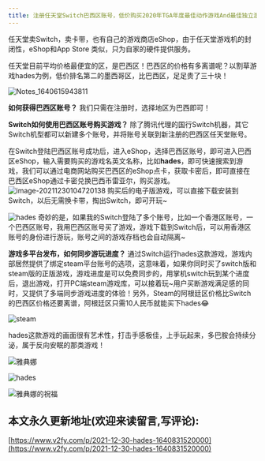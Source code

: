 ```yaml
---
title: 注册任天堂Switch巴西区账号，低价购买2020年TGA年度最佳动作游戏And最佳独立游戏哈迪斯Hades经验分享
---
```





任天堂卖Switch，卖卡带，也有自己的游戏商店eShop，由于任天堂游戏机的封闭性，eShop和App Store 类似，只为自家的硬件提供服务。

任天堂目前平均价格最便宜的区，是巴西区！巴西区的价格有多离谱呢？以割草游戏hades为例，低价排名第二的墨西哥区，比巴西区，足足贵了三十块！

![Notes_1640615943811](https://cdn.fangyuanxiaozhan.com/assets/1640832340065b5pZBiBy.jpeg)

**如何获得巴西区账号？**
我们只需在注册时，选择地区为巴西即可！

**Switch如何使用巴西区账号购买游戏？**
除了腾讯代理的国行Switch机器，其它Switch机型都可以新建多个账号，并将账号关联到新注册的巴西区任天堂账号。

在Switch登陆巴西区账号成功后，进入eShop，选择巴西区账号，即可进入巴西区eShop，输入需要购买的游戏名英文名称，比如**hades**，即可快速搜索到游戏，我们可以通过电商网站购买巴西区的eShop点卡，获取卡密后，即可直接在巴西区eShop通过卡密兑换巴西币雷亚尔，购买游戏。
![image-20211230104720138](https://cdn.fangyuanxiaozhan.com/assets/1640832445266D40zXGHn.png)
购买后的电子版游戏，可以直接下载安装到Switch，以后无需换卡带，掏出Switch，即可开玩~

![hades](https://cdn.fangyuanxiaozhan.com/assets/164083399159837T6AS1D.jpeg)
奇妙的是，如果我的Switch登陆了多个账号，比如一个香港区账号，一个巴西区账号，我用巴西区账号买了游戏，游戏下载到Switch后，可以用香港区账号的身份进行游玩，账号之间的游戏存档也会自动隔离~

**游戏多平台发布，如何同步游玩进度？**
通过Switch运行hades这款游戏，游戏内部居然提供了绑定steam平台账号的选项，这意味着，如果你同时买了switch版和steam版的正版游戏，游戏进度是可以免费同步的，用掌机switch玩到某个进度后，退出游戏，打开PC端steam游戏库，可以接着玩~用户买断游戏满足感的同时，又提供了多端同步游戏进度的体验！另外，Steam的阿根廷区价格比Switch的巴西区价格还要离谱，阿根廷区只需10人民币就能买下hades😂

![steam](https://cdn.fangyuanxiaozhan.com/assets/16408340372040X6bEx44.jpeg)

hades这款游戏的画面很有艺术性，打击手感极佳，上手玩起来，多巴胺会持续分泌，属于反向安眠的那类游戏！

![雅典娜](https://cdn.fangyuanxiaozhan.com/assets/1640834074261WQEaPE2c.jpeg)



![hades](https://cdn.fangyuanxiaozhan.com/assets/1640834103291n1YT38Hm.jpeg)



![雅典娜的祝福](https://cdn.fangyuanxiaozhan.com/assets/1640834135512m4JrFt5k.jpeg)

## 本文永久更新地址(欢迎来读留言,写评论):

[https://www.v2fy.com/p/2021-12-30-hades-1640831520000](https://www.v2fy.com/p/2021-12-30-hades-1640831520000)

